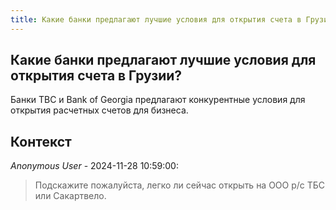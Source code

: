 ```yaml
---
title: Какие банки предлагают лучшие условия для открытия счета в Грузии?
---
```


## Какие банки предлагают лучшие условия для открытия счета в Грузии?

Банки TBC и Bank of Georgia предлагают конкурентные условия для открытия расчетных счетов для бизнеса.

## Контекст

_Anonymous User_ - 2024-11-28 10:59:00:

> Подскажите пожалуйста, легко ли сейчас открыть на ООО р/с ТБС или Сакартвело.
